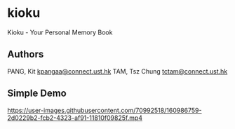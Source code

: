 <!--
# COMP 4521    #  PANG, Kit        20606678          kpangaa@connect.ust.hk
# COMP 4521    #  TAM, Tsz Chung        20606173          tctam@connect.ust.hk
-->

# kioku

Kioku - Your Personal Memory Book

## Authors

PANG, Kit <kpangaa@connect.ust.hk>
TAM, Tsz Chung <tctam@connect.ust.hk>


## Simple Demo
https://user-images.githubusercontent.com/70992518/160986759-2d0229b2-fcb2-4323-af91-11810f09825f.mp4

